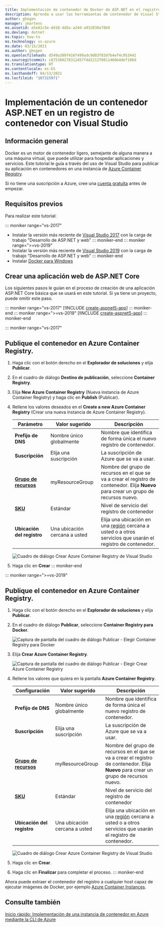 ```yaml
---
title: Implementación de contenedor de Docker de ASP.NET en el registro de ACR
description: Aprenda a usar las herramientas de contenedor de Visual Studio para implementar una aplicación web de ASP.NET Core o de ASP.NET en un registro de contenedor.
author: ghogen
manager: jmartens
ms.assetid: e5e81c5e-dd18-4d5a-a24d-a932036e78b9
ms.devlang: dotnet
ms.topic: how-to
ms.technology: vs-azure
ms.date: 03/15/2021
ms.author: ghogen
ms.openlocfilehash: d549a3097416f499adc9d03f83d7b4ef4c953442
ms.sourcegitcommit: c875360278312457f4d2212f0811466b4def108d
ms.translationtype: HT
ms.contentlocale: es-ES
ms.lasthandoff: 04/13/2021
ms.locfileid: "107315971"
---
```

# <a name="deploy-an-aspnet-container-to-a-container-registry-using-visual-studio"></a>Implementación de un contenedor ASP.NET en un registro de contenedor con Visual Studio

## <a name="overview"></a>Información general

Docker es un motor de contenedor ligero, semejante de alguna manera a una máquina virtual, que puede utilizar para hospedar aplicaciones y servicios.
Este tutorial le guía a través del uso de Visual Studio para publicar su aplicación en contenedores en una instancia de [Azure Container Registry](https://azure.microsoft.com/services/container-registry).

Si no tiene una suscripción a Azure, cree una [cuenta gratuita](https://azure.microsoft.com/free/dotnet/?utm_source=acr-publish-doc&utm_medium=docs&utm_campaign=docs) antes de empezar.

## <a name="prerequisites"></a>Requisitos previos

Para realizar este tutorial:

::: moniker range="vs-2017"
* Instalar la versión más reciente de [Visual Studio 2017](https://visualstudio.microsoft.com/vs/older-downloads/?utm_medium=microsoft&utm_source=docs.microsoft.com&utm_campaign=vs+2017+download) con la carga de trabajo "Desarrollo de ASP.NET y web"
::: moniker-end
::: moniker range=">=vs-2019"
* Instalar la versión más reciente de [Visual Studio 2019](https://visualstudio.microsoft.com/downloads) con la carga de trabajo "Desarrollo de ASP.NET y web"
::: moniker-end
* Instalar [Docker para Windows](https://docs.docker.com/docker-for-windows/install/)

## <a name="create-an-aspnet-core-web-app"></a>Crear una aplicación web de ASP.NET Core

Los siguientes pasos le guían en el proceso de creación de una aplicación ASP.NET Core básica que se usará en este tutorial. Si ya tiene un proyecto, puede omitir este paso.

::: moniker range="vs-2017"
[!INCLUDE [create-aspnet5-app](../azure/includes/create-aspnet5-app.md)]
::: moniker-end
::: moniker range=">=vs-2019"
[!INCLUDE [create-aspnet5-app](../azure/includes/vs-2019/create-aspnet5-app-2019.md)]
::: moniker-end

::: moniker range="vs-2017"

## <a name="publish-your-container-to-azure-container-registry"></a>Publique el contenedor en Azure Container Registry.

1. Haga clic con el botón derecho en el **Explorador de soluciones** y elija **Publicar**.
2. En el cuadro de diálogo **Destino de publicación**, seleccione **Container Registry**.
3. Elija **New Azure Container Registry** (Nueva instancia de Azure Container Registry) y haga clic en **Publish** (Publicar).
4. Rellene los valores deseados en el **Create a new Azure Container Registry** (Crear una nueva instancia de Azure Container Registry).

    | Parámetro      | Valor sugerido  | Descripción                                |
    | ------------ |  ------- | -------------------------------------------------- |
    | **Prefijo de DNS** | Nombre único globalmente | Nombre que identifica de forma única el nuevo registro de contenedor. |
    | **Suscripción** | Elija una suscripción | La suscripción de Azure que se va a usar. |
    | **[Grupo de recursos](/azure/azure-resource-manager/resource-group-overview)** | myResourceGroup |  Nombre del grupo de recursos en el que se va a crear el registro de contenedor. Elija **Nuevo** para crear un grupo de recursos nuevo.|
    | **[SKU](/azure/container-registry/container-registry-skus)** | Estándar | Nivel de servicio del registro de contenedor  |
    | **Ubicación del registro** | Una ubicación cercana a usted | Elija una ubicación en una [región](https://azure.microsoft.com/regions/) cercana a usted o a otros servicios que usarán el registro de contenedor. |

    ![Cuadro de diálogo Crear Azure Container Registry de Visual Studio](media/hosting-web-apps-in-docker/vs-acr-provisioning-dialog.png)

5. Haga clic en **Crear**
::: moniker-end

::: moniker range=">=vs-2019"
## <a name="publish-your-container-to-azure-container-registry"></a>Publique el contenedor en Azure Container Registry.
1. Haga clic con el botón derecho en el **Explorador de soluciones** y elija **Publicar**.
2. En el cuadro de diálogo **Publicar**, seleccione **Container Registry para Docker**.

   ![Captura de pantalla del cuadro de diálogo Publicar - Elegir Container Registry para Docker](media/container-tools/vs-2019/docker-container-registry.png)

3. Elija **Crear Azure Container Registry**.
 
   ![Captura de pantalla del cuadro de diálogo Publicar - Elegir Crear Azure Container Registry](media/container-tools/vs-2019/select-existing-or-create-new-azure-container-registry.png)

4. Rellene los valores que quiera en la pantalla **Azure Container Registry**.

    | Configuración      | Valor sugerido  | Descripción                                |
    | ------------ |  ------- | -------------------------------------------------- |
    | **Prefijo de DNS** | Nombre único globalmente | Nombre que identifica de forma única el nuevo registro de contenedor. |
    | **Suscripción** | Elija una suscripción | La suscripción de Azure que se va a usar. |
    | **[Grupo de recursos](/azure/azure-resource-manager/resource-group-overview)** | myResourceGroup |  Nombre del grupo de recursos en el que se va a crear el registro de contenedor. Elija **Nuevo** para crear un grupo de recursos nuevo.|
    | **[SKU](/azure/container-registry/container-registry-skus)** | Estándar | Nivel de servicio del registro de contenedor  |
    | **Ubicación del registro** | Una ubicación cercana a usted | Elija una ubicación en una [región](https://azure.microsoft.com/regions/) cercana a usted o a otros servicios que usarán el registro de contenedor. |

    ![Cuadro de diálogo Crear Azure Container Registry de Visual Studio](media/hosting-web-apps-in-docker/vs-acr-provisioning-dialog-2019.png)

5. Haga clic en **Crear**.

6. Haga clic en **Finalizar** para completar el proceso.
::: moniker-end

Ahora puede extraer el contenedor del registro a cualquier host capaz de ejecutar imágenes de Docker, por ejemplo [Azure Container Instances](/azure/container-instances/container-instances-tutorial-deploy-app).

## <a name="see-also"></a>Consulte también

[Inicio rápido: Implementación de una instancia de contenedor en Azure mediante la CLI de Azure](/azure/container-instances/container-instances-quickstart)
